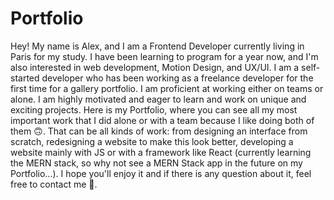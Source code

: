 # Portfolio
 Hey! My name is Alex, and I am a Frontend Developer currently living in Paris for my study. I have been learning to program for a year now, and I'm also interested in web development, Motion Design, and UX/UI. I am a self-started developer who has been working as a freelance developer for the first time for a gallery portfolio. I am proficient at working either on teams or alone. I am highly motivated and eager to learn and work on unique and exciting projects.  Here is my Portfolio, where you can see all my most important work that I did alone or with a team because I like doing both of them 🙃. That can be all kinds of work: from designing an interface from scratch, redesigning a website to make this look better,  developing a website mainly with JS or with a framework like React (currently learning the MERN stack, so why not see a MERN Stack app in the future on my Portfolio...). I hope you'll enjoy it and if there is any question about it, feel free to contact me 🤗.
